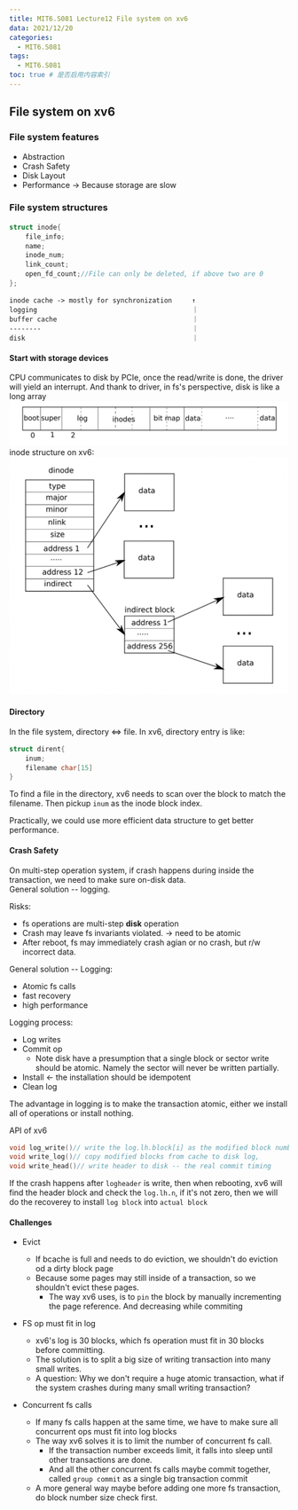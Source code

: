```yaml
---
title: MIT6.S081 Lecture12 File system on xv6
data: 2021/12/20
categories:
  - MIT6.S081
tags:
  - MIT6.S081
toc: true # 是否启用内容索引
---
```


## File system on xv6

### File system features
* Abstraction
* Crash Safety
* Disk Layout
* Performance -> Because storage are slow

### File system structures
```c
struct inode{
    file_info;
    name;
    inode_num;
    link_count;
    open_fd_count;//File can only be deleted, if above two are 0
};
```


```
inode cache -> mostly for synchronization     ↑
logging                                       ｜
buffer cache                                  ｜
--------                                      ｜
disk                                          ｜
```

#### Start with storage devices
CPU communicates to disk by PCIe, once the read/write is done, the driver will yield an interrupt. And thank to driver, in fs's perspective, disk is like a long array
![](Image/Lec11-1.png)
inode structure on xv6:
![](Image/Lec11-2.png)

#### Directory
In the file system, directory <=> file.
In xv6, directory entry is like:
```c
struct dirent{
    inum;
    filename char[15]
}
```

To find a file in the directory, xv6 needs to scan over the block to match the filename. Then pickup `inum` as the inode block index.

Practically, we could use more efficient data structure to get better performance.


#### Crash Safety
On multi-step operation system, if crash happens during inside the transaction, we need to make sure on-disk data.  
General solution -- logging.

Risks:
* fs operations are multi-step **disk** operation
* Crash may leave fs invariants violated. -> need to be atomic
* After reboot, fs may immediately crash agian or no crash, but r/w incorrect data.

General solution -- Logging:
* Atomic fs calls
* fast recovery
* high performance

Logging process:
* Log writes
* Commit op
  * Note disk have a presumption that a single block or sector write  should be atomic. Namely the sector will never be written partially.
* Install  <-  the installation should be idempotent
* Clean log

The advantage in logging is to make the transaction atomic, either we install all of operations or install nothing.  

API of xv6
```c
void log_write()// write the log.lh.block[i] as the modified block number index, namely marked the blocknumber
void write_log()// copy modified blocks from cache to disk log, 
void write_head()// write header to disk -- the real commit timing
```
If the crash happens after `logheader` is write, then when rebooting, xv6 will find the header block and check the `log.lh.n`, if it's not zero, then we will do the recoverey to install `log block` into `actual block`

#### Challenges
* Evict
  * If bcache is full and needs to do eviction, we shouldn't do eviction od a dirty block page
  * Because some pages may still inside of a transaction, so we shouldn't evict these pages.
    * The way xv6 uses, is to `pin` the block by manually incrementing the page reference. And decreasing while commiting

* FS op must fit in log
  * xv6's log is 30 blocks, which fs operation must fit in 30 blocks before committing.
  * The solution is to split a big size of writing transaction into many small writes.
  * A question: Why we don't require a huge atomic transaction, what if the system crashes during many small writing transaction?
* Concurrent fs calls
  * If many fs calls happen at the same time, we have to make sure all concurrent ops must fit into log blocks
  * The way xv6 solves it is to limit the number of concurrent fs call.
    * If the transaction number exceeds limit, it falls into sleep until other transactions are done.
    * And all the other concurrent fs calls maybe commit together, called `group commit` as a single big transaction commit
  * A more general way maybe before adding one more fs transaction, do block number size check first.
